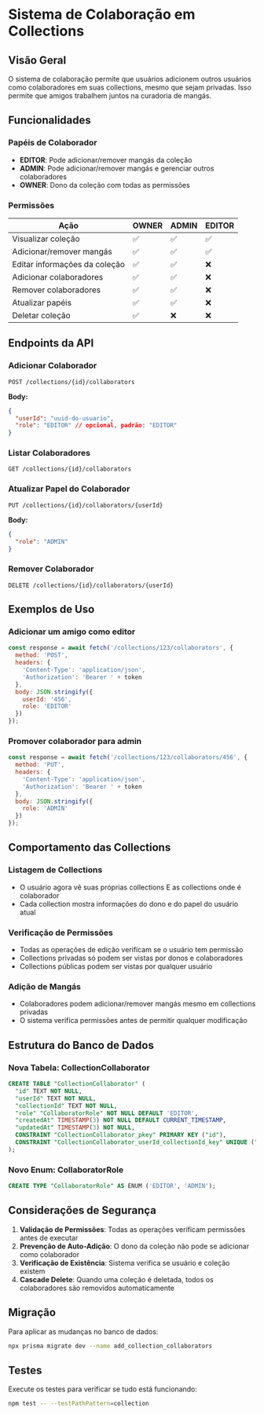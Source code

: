 # Sistema de Colaboração em Collections

## Visão Geral

O sistema de colaboração permite que usuários adicionem outros usuários como colaboradores em suas collections, mesmo que sejam privadas. Isso permite que amigos trabalhem juntos na curadoria de mangás.

## Funcionalidades

### Papéis de Colaborador

- **EDITOR**: Pode adicionar/remover mangás da coleção
- **ADMIN**: Pode adicionar/remover mangás e gerenciar outros colaboradores
- **OWNER**: Dono da coleção com todas as permissões

### Permissões

| Ação | OWNER | ADMIN | EDITOR |
|------|-------|-------|--------|
| Visualizar coleção | ✅ | ✅ | ✅ |
| Adicionar/remover mangás | ✅ | ✅ | ✅ |
| Editar informações da coleção | ✅ | ✅ | ❌ |
| Adicionar colaboradores | ✅ | ✅ | ❌ |
| Remover colaboradores | ✅ | ✅ | ❌ |
| Atualizar papéis | ✅ | ✅ | ❌ |
| Deletar coleção | ✅ | ❌ | ❌ |

## Endpoints da API

### Adicionar Colaborador
```
POST /collections/{id}/collaborators
```

**Body:**
```json
{
  "userId": "uuid-do-usuario",
  "role": "EDITOR" // opcional, padrão: "EDITOR"
}
```

### Listar Colaboradores
```
GET /collections/{id}/collaborators
```

### Atualizar Papel do Colaborador
```
PUT /collections/{id}/collaborators/{userId}
```

**Body:**
```json
{
  "role": "ADMIN"
}
```

### Remover Colaborador
```
DELETE /collections/{id}/collaborators/{userId}
```

## Exemplos de Uso

### Adicionar um amigo como editor
```javascript
const response = await fetch('/collections/123/collaborators', {
  method: 'POST',
  headers: {
    'Content-Type': 'application/json',
    'Authorization': 'Bearer ' + token
  },
  body: JSON.stringify({
    userId: '456',
    role: 'EDITOR'
  })
});
```

### Promover colaborador para admin
```javascript
const response = await fetch('/collections/123/collaborators/456', {
  method: 'PUT',
  headers: {
    'Content-Type': 'application/json',
    'Authorization': 'Bearer ' + token
  },
  body: JSON.stringify({
    role: 'ADMIN'
  })
});
```

## Comportamento das Collections

### Listagem de Collections
- O usuário agora vê suas próprias collections E as collections onde é colaborador
- Cada collection mostra informações do dono e do papel do usuário atual

### Verificação de Permissões
- Todas as operações de edição verificam se o usuário tem permissão
- Collections privadas só podem ser vistas por donos e colaboradores
- Collections públicas podem ser vistas por qualquer usuário

### Adição de Mangás
- Colaboradores podem adicionar/remover mangás mesmo em collections privadas
- O sistema verifica permissões antes de permitir qualquer modificação

## Estrutura do Banco de Dados

### Nova Tabela: CollectionCollaborator
```sql
CREATE TABLE "CollectionCollaborator" (
  "id" TEXT NOT NULL,
  "userId" TEXT NOT NULL,
  "collectionId" TEXT NOT NULL,
  "role" "CollaboratorRole" NOT NULL DEFAULT 'EDITOR',
  "createdAt" TIMESTAMP(3) NOT NULL DEFAULT CURRENT_TIMESTAMP,
  "updatedAt" TIMESTAMP(3) NOT NULL,
  CONSTRAINT "CollectionCollaborator_pkey" PRIMARY KEY ("id"),
  CONSTRAINT "CollectionCollaborator_userId_collectionId_key" UNIQUE ("userId", "collectionId")
);
```

### Novo Enum: CollaboratorRole
```sql
CREATE TYPE "CollaboratorRole" AS ENUM ('EDITOR', 'ADMIN');
```

## Considerações de Segurança

1. **Validação de Permissões**: Todas as operações verificam permissões antes de executar
2. **Prevenção de Auto-Adição**: O dono da coleção não pode se adicionar como colaborador
3. **Verificação de Existência**: Sistema verifica se usuário e coleção existem
4. **Cascade Delete**: Quando uma coleção é deletada, todos os colaboradores são removidos automaticamente

## Migração

Para aplicar as mudanças no banco de dados:

```bash
npx prisma migrate dev --name add_collection_collaborators
```

## Testes

Execute os testes para verificar se tudo está funcionando:

```bash
npm test -- --testPathPattern=collection
```
